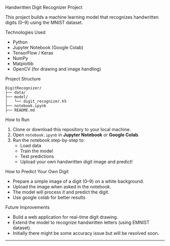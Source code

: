 Handwritten Digit Recognizer Project

This project builds a machine learning model that recognizes handwritten digits (0–9) using the MNIST dataset.

Technologies Used
- Python
- Jupyter Notebook (Google Colab)
- TensorFlow / Keras
- NumPy
- Matplotlib
- OpenCV (for drawing and image handling)

Project Structure
```
DigitRecognizer/
├── data/         
├── model/ 
│   └── digit_recognizer.h5
├── notebook.ipynb
├── README.md
```

How to Run
1. Clone or download this repository to your local machine.
2. Open `notebook.ipynb` in **Jupyter Notebook** or **Google Colab**.
3. Run the notebook step-by-step to:
   - Load data
   - Train the model
   - Test predictions
   - Upload your own handwritten digit image and predict!

How to Predict Your Own Digit
- Prepare a simple image of a digit (0–9) on a white background.
- Upload the image when asked in the notebook.
- The model will process it and predict the digit.
- Use google colab for better results

Future Improvements
- Build a web application for real-time digit drawing.
- Extend the model to recognize handwritten letters (using EMNIST dataset).
- Initially there might be some accuracy issue but will be resolved soon.



---
